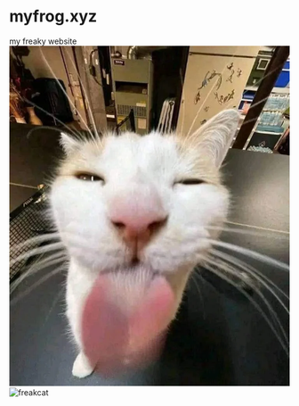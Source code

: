 # myfrog.xyz
my freaky website
<img src="https://github.com/kideater11/myfrog.xyz/blob/main/ca.png?raw=true">
![freakcat]("https://github.com/kideater11/myfrog.xyz/blob/main/ca.png?raw=true")
